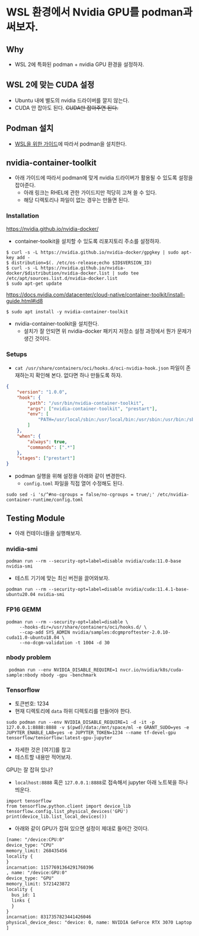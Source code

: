 # WSL 환경에서 Nvidia GPU를 podman과 써보자. 

## Why 
 
- WSL 2에 특화된 podman + nvidia GPU 환경을 설정하자.  


## WSL 2에 맞는 CUDA 설정

- Ubuntu 내에 별도의 nvidia 드라이버를 깔지 않는다. 
- CUDA 안 잡아도 된다. ~~CUDA만 잡아주면 된다.~~ 

## Podman 설치 

- [WSL을 위한 가이드](https://github.com/anarinsk/til/blob/master/podman/wsl-podman.md)에 따라서 podman을 설치한다. 

## nvidia-container-toolkit 
 
- 아래 가이드에 따라서 podman에 맞게 nvidia 드라이버가 활용될 수 있도록 설정을 잡아준다.
    + 아래 링크는 RHEL에 관한 가이드지만 적당히 고쳐 쓸 수 있다. 
    + 해당 디렉토리나 파일이 없는 경우는 만들면 된다.  


### Installation 

https://nvidia.github.io/nvidia-docker/

- container-toolkit을 설치할 수 있도록 리포지토리 주소를 설정하자. 

```shell
$ curl -s -L https://nvidia.github.io/nvidia-docker/gpgkey | sudo apt-key add -
$ distribution=$(. /etc/os-release;echo $ID$VERSION_ID)
$ curl -s -L https://nvidia.github.io/nvidia-docker/$distribution/nvidia-docker.list | sudo tee /etc/apt/sources.list.d/nvidia-docker.list
$ sudo apt-get update
```
https://docs.nvidia.com/datacenter/cloud-native/container-toolkit/install-guide.html#id8


```shell
$ sudo apt install -y nvidia-container-toolkit
```

- nvidia-container-toolkit을 설치한다. 
    + 설치가 잘 안되면 위 nvidia-docker 패키지 저장소 설정 과정에서 뭔가 문제가 생긴 것이다. 

### Setups 

- `cat /usr/share/containers/oci/hooks.d/oci-nvidia-hook.json` 파일이 존재하는지 확인해 본다. 없다면 하나 만들도록 하자. 

```json
{
    "version": "1.0.0",
    "hook": {
        "path": "/usr/bin/nvidia-container-toolkit",
        "args": ["nvidia-container-toolkit", "prestart"],
        "env": [
            "PATH=/usr/local/sbin:/usr/local/bin:/usr/sbin:/usr/bin:/sbin:/bin"
        ]
    },
    "when": {
        "always": true,
        "commands": [".*"]
    },
    "stages": ["prestart"]
}
```

- podman 실행을 위해 설정을 아래와 같이 변경한다. 
    + `config.toml` 파일을 직접 열어 수정해도 된다. 

```shell
sudo sed -i 's/^#no-cgroups = false/no-cgroups = true/;' /etc/nvidia-container-runtime/config.toml
```

## Testing Module 

- 아래 컨테이너들을 실행해보자. 

### nvidia-smi 

```shell
podman run --rm --security-opt=label=disable nvidia/cuda:11.0-base nvidia-smi
```

- 테스트 기기에 맞는 최신 버전을 끌어와보자. 

```shell
podman run --rm --security-opt=label=disable nvidia/cuda:11.4.1-base-ubuntu20.04 nvidia-smi
```

### FP16 GEMM

```shell
podman run --rm --security-opt=label=disable \
     --hooks-dir=/usr/share/containers/oci/hooks.d/ \
     --cap-add SYS_ADMIN nvidia/samples:dcgmproftester-2.0.10-cuda11.0-ubuntu18.04 \
     --no-dcgm-validation -t 1004 -d 30
```

### nbody problem 

```shell
 podman run --env NVIDIA_DISABLE_REQUIRE=1 nvcr.io/nvidia/k8s/cuda-sample:nbody nbody -gpu -benchmark
```

### Tensorflow 

- 토큰번호: 1234 
- 현재 디렉토리에 `data` 하위 디렉토리를 만들어야 한다. 

```shell
sudo podman run --env NVIDIA_DISABLE_REQUIRE=1 -d -it -p 127.0.0.1:8888:8888 -v $(pwd)/data:/mnt/space/ml -e GRANT_SUDO=yes -e JUPYTER_ENABLE_LAB=yes -e JUPYTER_TOKEN=1234 --name tf-devel-gpu tensorflow/tensorflow:latest-gpu-jupyter
```

- 자세한 것은 [여기]를 참고 
- 테스트할 내용만 적어보자. 

GPU는 잘 잡혀 있나? 

- `localhost:8888` 혹은 `127.0.0.1:8888`로 접속해서 jupyter 아래 노트북을 하나 띄운다. 

```jupyter
import tensorflow
from tensorflow.python.client import device_lib
tensorflow.config.list_physical_devices('GPU')
print(device_lib.list_local_devices())
```

- 아래와 같이 GPU가 잡혀 있으면 설정이 제대로 들어간 것이다. 

```txt
[name: "/device:CPU:0"
device_type: "CPU"
memory_limit: 268435456
locality {
}
incarnation: 11577691364291760396
, name: "/device:GPU:0"
device_type: "GPU"
memory_limit: 5721423872
locality {
  bus_id: 1
  links {
  }
}
incarnation: 8317357823441426046
physical_device_desc: "device: 0, name: NVIDIA GeForce RTX 3070 Laptop GPU, pci bus id: 0000:01:00.0, compute capability: 8.6"
]
```
